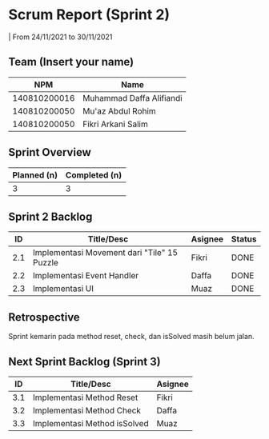# Scrum Report (Sprint 2)
| From 24/11/2021 to 30/11/2021

## Team (Insert your name)
| NPM           | Name        |
| ------------- |-------------|
| 140810200016  | Muhammad Daffa Alifiandi  |
| 140810200050  | Mu'az Abdul Rohim    |
| 140810200050  | Fikri Arkani Salim |

## Sprint Overview
| Planned (n)   | Completed (n) |
| ------------- |-------------- |
| 3             | 3             |

## Sprint 2 Backlog

| ID  | Title/Desc | Asignee | Status |
| --- | ---------- | ------- | ------ |
| 2.1 | Implementasi Movement dari "Tile" 15 Puzzle | Fikri | DONE |
| 2.2 | Implementasi Event Handler | Daffa | DONE |
| 2.3 | Implementasi UI | Muaz | DONE |

## Retrospective 

Sprint kemarin pada method reset, check, dan isSolved masih belum jalan.

## Next Sprint Backlog (Sprint 3)
| ID  | Title/Desc | Asignee | 
| --- | ---------- | ------- | 
| 3.1 | Implementasi Method Reset | Fikri | 
| 3.2 | Implementasi Method Check | Daffa | 
| 3.3 | Implementasi Method isSolved | Muaz | 

